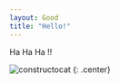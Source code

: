 ```yaml
---
layout: Good
title: "Hello!"
---
```


Ha Ha Ha !!

![constructocat](https://octodex.github.com/images/constructocat2.jpg)
{: .center}
